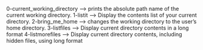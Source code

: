 0-current_working_directory --> prints the absolute path name of the current working directory.
1-listit --> Display the contents list of your current directory.
2-bring_me_home --> changes the working directory to the user’s home directory.
3-listfiles --> Display current directory contents in a long format
4-listmorefiles --> Display current directory contents, including hidden files, using long format

